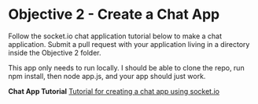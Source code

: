 Objective 2 - Create a Chat App
====================================

Follow the socket.io chat application tutorial below to make a chat application. Submit a pull request with your application living in a directory inside the Objective 2 folder.

This app only needs to run locally. I should be able to clone the repo, run npm install, then node app.js, and your app should just work.

**Chat App Tutorial**
[Tutorial for creating a chat app using socket.io](http://socket.io/get-started/chat/)
